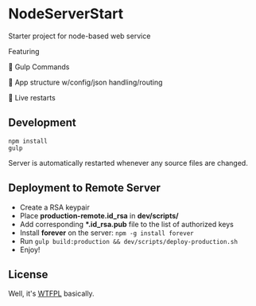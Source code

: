 # NodeServerStart

Starter project for node-based web service

Featuring

👻 Gulp Commands   

👾 App structure w/config/json handling/routing

🐼 Live restarts


## Development

```
npm install
gulp
```

Server is automatically restarted whenever any source files are changed.

## Deployment to Remote Server

* Create a RSA keypair
* Place __production-remote.id_rsa__ in __dev/scripts/__
* Add corresponding __*.id_rsa.pub__ file to the list of authorized keys
* Install __forever__ on the server: `npm -g install forever`
* Run `gulp build:production && dev/scripts/deploy-production.sh`
* Enjoy!

## License

Well, it's [WTFPL](http://www.wtfpl.net/) basically.